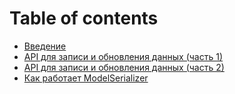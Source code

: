 # Table of contents

* [Введение](README.md)
* [API для записи и обновления данных (часть 1)](serializer\_validation.md)
* [API для записи и обновления данных (часть 2)](serializer\_for\_writing\_example.md)
* [Как работает ModelSerializer](model\_serializers.md)